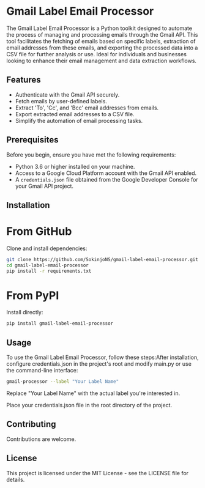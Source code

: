 # Gmail Label Email Processor

The Gmail Label Email Processor is a Python toolkit designed to automate the process of managing and processing emails through the Gmail API. This tool facilitates the fetching of emails based on specific labels, extraction of email addresses from these emails, and exporting the processed data into a CSV file for further analysis or use. Ideal for individuals and businesses looking to enhance their email management and data extraction workflows.

## Features

- Authenticate with the Gmail API securely.
- Fetch emails by user-defined labels.
- Extract 'To', 'Cc', and 'Bcc' email addresses from emails.
- Export extracted email addresses to a CSV file.
- Simplify the automation of email processing tasks.

## Prerequisites

Before you begin, ensure you have met the following requirements:

- Python 3.6 or higher installed on your machine.
- Access to a Google Cloud Platform account with the Gmail API enabled.
- A `credentials.json` file obtained from the Google Developer Console for your Gmail API project.

## Installation

# From GitHub

Clone and install dependencies:

```bash
git clone https://github.com/SokinjoNS/gmail-label-email-processor.git
cd gmail-label-email-processor
pip install -r requirements.txt
```

# From PyPI

Install directly:

```bash
pip install gmail-label-email-processor
```

## Usage

To use the Gmail Label Email Processor, follow these steps:After installation, configure credentials.json in the project's root and modify main.py or use the command-line interface:

```bash
gmail-processor --label "Your Label Name"
```
Replace "Your Label Name" with the actual label you're interested in.

Place your credentials.json file in the root directory of the project.

## Contributing

Contributions are welcome.

## License
This project is licensed under the MIT License - see the LICENSE file for details.
